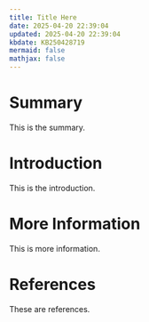 ```yaml
---
title: Title Here
date: 2025-04-20 22:39:04
updated: 2025-04-20 22:39:04
kbdate: KB250428719
mermaid: false
mathjax: false
---
```


# Summary

This is the summary.

# Introduction

This is the introduction.

# More Information

This is more information.

# References

These are references.

